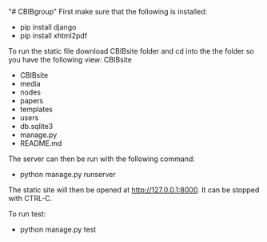 "# CBIBgroup" 
First make sure that the following is installed:
- pip install django
- pip install xhtml2pdf

To run the static file download CBIBsite folder and cd into the the folder so you have the following view:
CBIBsite
  - CBIBsite
  - media
  - nodes
  - papers
  - templates
  - users
  - db.sqlite3
  - manage.py
  - README.md
  
 The server can then be run with the following command:
 -  python manage.py runserver
 
 The static site will then be opened at http://127.0.0.1:8000. It can be stopped with CTRL-C.
 
 To run test:
 -  python manage.py test
 
